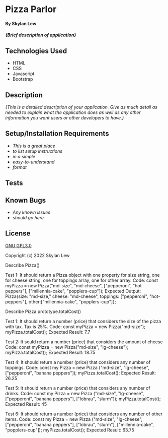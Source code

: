 # Pizza Parlor

#### By Skylan Lew

#### _{Brief description of application}_

## Technologies Used

* HTML
* CSS
* Javascript
* Bootstrap

## Description

_{This is a detailed description of your application. Give as much detail as needed to explain what the application does as well as any other information you want users or other developers to have.}_

## Setup/Installation Requirements

* _This is a great place_
* _to list setup instructions_
* _in a simple_
* _easy-to-understand_
* _format_



## Tests


## Known Bugs

* _Any known issues_
* _should go here_

## License

[GNU GPL3.0](https://choosealicense.com/licenses/gpl-3.0/)

Copyright (c) 2022 Skylan Lew



Describe Pizza()

Test 1: It should return a Pizza object with one property for size string, one for cheese string, one for toppings array, one for other array.
Code: const myPizza = new Pizza("md-size", "md-cheese", ["pepperoni", "hot peppers"], ["millennia-cake", "popplers-cup"]);
Expected Output: Pizza{size: "md-size," cheese: "md-cheese", toppings: ["pepperoni", "hot-peppers"], other:["millennia-cake", "popplers-cup"]};


Describe Pizza.prototype.totalCost()

Test 1: It should return a number (price) that considers the size of the pizza with tax. Tax is 25%.
Code: const myPizza = new Pizza("md-size");
myPizza.totalCost();
Expected Result: 7.7

Test 2: It sould return a number (price) that considers the amount of cheese
Code: const myPizza = new Pizza("md-size", "lg-cheese");
myPizza.totalCost();
Expected Result: 18.75

Test 4: It should return a number (price) that considers any number of toppings.
Code: const my Pizza = new Pizza ("md-size", "lg-cheese", ["pepperoni", "banana peppers"]);
myPizza.totalCost();
Expected Result: 26.25

Test 5: It should return a number (price) that considers any number of drinks.
Code: const my Pizza = new Pizza ("md-size", "lg-cheese", ["pepperoni", "banana peppers"], ["lobrau", "slurm"]);
myPizza.totalCost();
Expected Result: 45

Test 6: It should return a number (price) that considers any number of other items.
Code: const my Pizza = new Pizza ("md-size", "lg-cheese", ["pepperoni", "banana peppers"], ["lobrau", "slurm"], ["millennia-cake", "popplers-cup"]);
myPizza.totalCost();
Expected Result: 63.75

